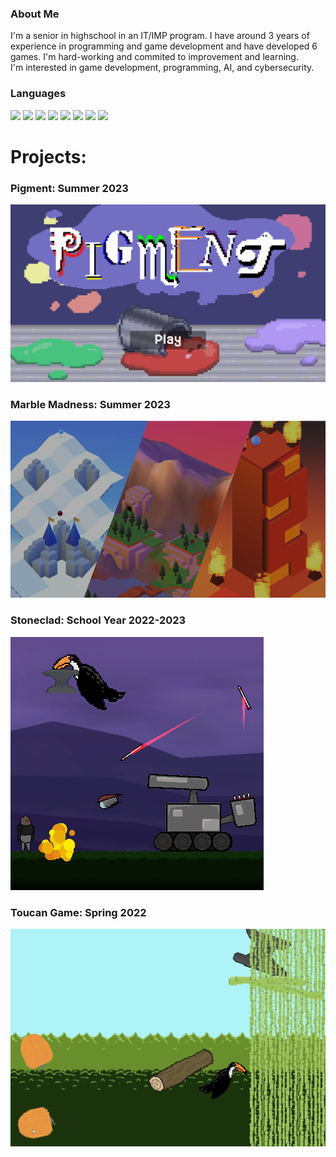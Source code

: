 ### About Me
<div>
  <p>
    I'm a senior in highschool in an IT/IMP program. I have around 3 years of experience in programming and game development and have developed 6 games. I'm hard-working and commited to improvement and learning.<br>
    I'm interested in game development, programming, AI, and cybersecurity.
  </p>
</div>

### Languages
<div>
  <img src="https://img.shields.io/badge/C%2B%2B-00239C?style=for-the-badge&logo=c%2B%2B&logoColor=white" />
  <img src="https://img.shields.io/badge/Java-ED8B00?style=for-the-badge&logo=java&logoColor=white" />
  <img src="https://img.shields.io/badge/Unity-cccccc?style=for-the-badge&logo=Unity&logoColor=4c4c4c" />
  <img src="https://img.shields.io/badge/HTML5-E34F26?style=for-the-badge&logo=html5&logoColor=white" />
  <img src="https://img.shields.io/badge/JavaScript-323330?style=for-the-badge&logo=javascript&logoColor=F7DF1E" />
  <img src="https://img.shields.io/badge/CSS3-1572B6?style=for-the-badge&logo=css3&logoColor=white" />
  <img src="https://img.shields.io/badge/c%23-%23239120.svg?style=for-the-badge&logo=c-sharp&logoColor=white" />
  <img src="https://img.shields.io/badge/adobe%20photoshop-%2331A8FF.svg?style=for-the-badge&logo=adobe%20photoshop&logoColor=white" />
</div>

<h1>Projects:</h1>
<h3>Pigment: Summer 2023</h3>
<img src = "./pigmentTitleScreen.png" />
<h3>Marble Madness: Summer 2023</h3>
<img src = "./MarbleMadnessTitleSlide.png" />
<h3>Stoneclad: School Year 2022-2023</h3>
<img src = "./Stoneclad_Cover.png" />
<h3>Toucan Game: Spring 2022</h3>
<img src = "./ToucanGame_Screenshot.PNG" />

<!--
**Michael-1898/Michael-1898** is a ✨ _special_ ✨ repository because its `README.md` (this file) appears on your GitHub profile.

Here are some ideas to get you started:

- 🔭 I’m currently working on ...
- 🌱 I’m currently learning ...
- 👯 I’m looking to collaborate on ...
- 🤔 I’m looking for help with ...
- 💬 Ask me about ...
- 📫 How to reach me: ...
- 😄 Pronouns: ...
- ⚡ Fun fact: ...
-->

